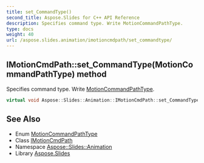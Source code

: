 ```yaml
---
title: set_CommandType()
second_title: Aspose.Slides for C++ API Reference
description: Specifies command type. Write MotionCommandPathType.
type: docs
weight: 40
url: /aspose.slides.animation/imotioncmdpath/set_commandtype/
---
```

## IMotionCmdPath::set_CommandType(MotionCommandPathType) method


Specifies command type. Write [MotionCommandPathType](../../motioncommandpathtype/).

```cpp
virtual void Aspose::Slides::Animation::IMotionCmdPath::set_CommandType(MotionCommandPathType value)=0
```

## See Also

* Enum [MotionCommandPathType](../../motioncommandpathtype/)
* Class [IMotionCmdPath](../)
* Namespace [Aspose::Slides::Animation](../../)
* Library [Aspose.Slides](../../../)
